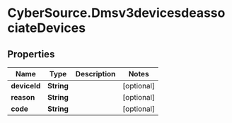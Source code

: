# CyberSource.Dmsv3devicesdeassociateDevices

## Properties
Name | Type | Description | Notes
------------ | ------------- | ------------- | -------------
**deviceId** | **String** |  | [optional] 
**reason** | **String** |  | [optional] 
**code** | **String** |  | [optional] 


